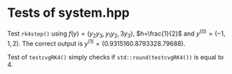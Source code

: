 

# Tests of system.hpp

Test `rk4step()` using $f(y) = (y_2y_3, y_1y_2, 3y_3)$, $h=\frac{1}{2}$ and $y^{(0)}=(-1,1,2)$.
The correct output is $y^{(1)} = (0.931516 0.879332  8.79688)$.

Test of `testcvgRK4()` simply checks if `std::round(testcvgRK4())` is equal to $4$.